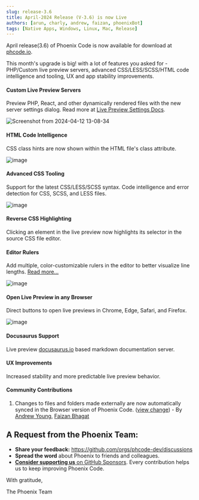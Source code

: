 ```yaml
---
slug: release-3.6
title: April-2024 Release (V-3.6) is now Live 
authors: [arun, charly, andrew, faizan, phoenixBot]
tags: [Native Apps, Windows, Linux, Mac, Release]
---
```


April release(3.6) of Phoenix Code is now available for download at
[phcode.io](https://phcode.io).

This month's upgrade is big! with a lot of features you asked for - PHP/Custom
live preview servers, advanced CSS/LESS/SCSS/HTML code intelligence and tooling,
UX and app stability improvements.

#### Custom Live Preview Servers

Preview PHP, React, and other dynamically rendered files with the
new server settings dialog. Read more at
[Live Preview Settings Docs](https://docs.phcode.dev/docs/Features/live-preview-settings/).

![Screenshot from 2024-04-12 13-08-34](https://github.com/phcode-dev/phoenix/assets/5336369/69fa0ee4-7262-42af-97d2-26154ec4a3b9)

#### HTML Code Intelligence

CSS class hints are now shown within the HTML file's class attribute.

![image](https://github.com/phcode-dev/phoenix/assets/5336369/112ad909-8fd0-4fc4-8042-041ecade9481)

#### Advanced CSS Tooling

Support for the latest CSS/LESS/SCSS syntax. Code intelligence and error
detection for CSS, SCSS, and LESS files.

![image](https://github.com/phcode-dev/phoenix/assets/5336369/9c083bd3-9e34-418d-a1c8-c152393c37b2)

#### Reverse CSS Highlighting

Clicking an element in the live preview now highlights its selector in the
source CSS file editor.

#### Editor Rulers

Add multiple, color-customizable rulers in the editor to better visualize line
lengths. [Read more...](https://docs.phcode.dev/docs/Features/editor-rulers/)

![image](https://github.com/phcode-dev/phoenix/assets/5336369/71b8b04c-d2ca-47b8-84bb-53cd0fb4593c)

#### Open Live Preview in any Browser

Direct buttons to open live previews in Chrome, Edge, Safari, and Firefox.

![image](https://github.com/phcode-dev/phoenix/assets/5336369/05f92c99-8a35-45a5-a8ee-75d581e6e96a)

#### Docusaurus Support

Live preview [docusaurus.io](https://docusaurus.io/) based markdown
documentation server.

#### UX Improvements

Increased stability and more predictable live preview behavior.

#### Community Contributions

1. Changes to files and folders made externally are now automatically synced in
   the Browser version of Phoenix Code.
   ([view change](https://github.com/phcode-dev/phoenix/pull/1566)) - By
   [Andrew Young](https://github.com/ayoung5555),
   [Faizan Bhagat](https://github.com/faizanbhagat)

## A Request from the Phoenix Team:

-   **Share your feedback:** https://github.com/orgs/phcode-dev/discussions
-   **Spread the word** about Phoenix to friends and colleagues.
-   [**Consider supporting us** on GitHub Sponsors](https://github.com/sponsors/phcode-dev).
    Every contribution helps us to keep improving Phoenix Code.

With gratitude,

The Phoenix Team
